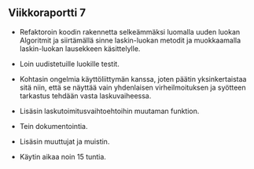 ## Viikkoraportti 7

- Refaktoroin koodin rakennetta selkeämmäksi luomalla uuden luokan Algoritmit ja siirtämällä sinne laskin-luokan metodit ja muokkaamalla laskin-luokan lausekkeen käsittelylle.
- Loin uudistetuille luokille testit.
- Kohtasin ongelmia käyttöliittymän kanssa, joten päätin yksinkertaistaa sitä niin, että se näyttää vain yhdenlaisen virheilmoituksen ja syötteen tarkastus tehdään vasta laskuvaiheessa.
- Lisäsin laskutoimitusvaihtoehtoihin muutaman funktion.
- Tein dokumentointia.

- Lisäsin muuttujat ja muistin.

- Käytin aikaa noin 15 tuntia.